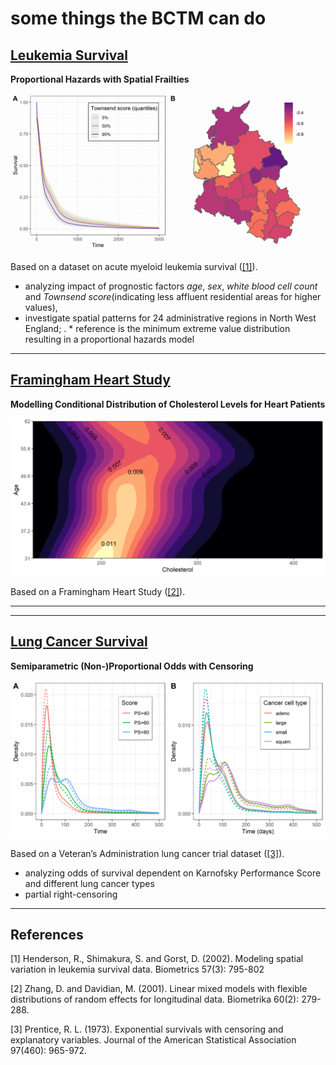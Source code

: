 # some things the BCTM can do
 
##  [Leukemia Survival](leukemia)
**Proportional Hazards with Spatial Frailties**

![image](leukemia/leuk_ph.png)


Based on a dataset on acute myeloid leukemia survival ([[1]](#1)).

* analyzing impact of prognostic factors *age*, *sex*, *white blood cell count*  and *Townsend score*(indicating less affluent residential areas for higher values), 
* investigate spatial patterns for 24 administrative regions in North West England; . * reference is the minimum extreme value distribution resulting in a proportional hazards model

---

##  [Framingham Heart Study](veteran)
**Modelling Conditional Distribution of Cholesterol Levels for Heart Patients**

![image](framingham/fram_contours.png)

Based on a Framingham Heart Study ([[2]](#2)).


---



---

##  [Lung Cancer Survival](veteran)
**Semiparametric (Non-)Proportional Odds with Censoring**

![image](veteran/vet_densities.png)

Based on a Veteran’s Administration lung cancer trial dataset ([[3]](#3)).

* analyzing odds of survival dependent on Karnofsky Performance Score and different lung cancer types
* partial right-censoring

---

## References

<a id="1">[1]</a>
Henderson, R., Shimakura, S. and Gorst, D. (2002).
Modeling spatial variation in leukemia survival data.
Biometrics 57(3): 795-802

<a id="2">[2]</a>
Zhang, D. and Davidian, M. (2001).
Linear mixed models with flexible distributions of random effects for
longitudinal data.
Biometrika 60(2): 279-288.

<a id="3">[3]</a>
Prentice, R. L. (1973).
Exponential survivals with censoring and explanatory variables.
Journal of the American Statistical Association 97(460): 965-972.
